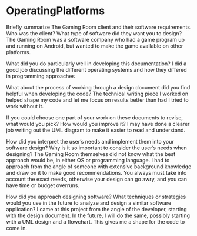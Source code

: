 # OperatingPlatforms


Briefly summarize The Gaming Room client and their software requirements. Who was the client? What type of software did they want you to design?
The Gaming Room was a software company who had a game program up and running on Android, but wanted to make the game available on other platforms.

What did you do particularly well in developing this documentation?
I did a good job discussing the different operating systems and how they differed in programming approaches

What about the process of working through a design document did you find helpful when developing the code?
The technical writing piece I worked on helped shape my code and let me focus on results better than had I tried to work without it.

If you could choose one part of your work on these documents to revise, what would you pick? How would you improve it?
I may have done a clearer job writing out the UML diagram to make it easier to read and understand.

How did you interpret the user’s needs and implement them into your software design? Why is it so important to consider the user’s needs when designing?
The Gaming Room themselves did not know what the best approach would be, in either OS or programming language. I had to approach from the angle of someone with extensive background knowledge and draw on it to make good recommendations. You always must take into account the exact needs, otherwise your design can go awry, and you can have time or budget overruns.

How did you approach designing software? What techniques or strategies would you use in the future to analyze and design a similar software application?
I came at this project from the angle of the developer, starting with the design document. In the future, I will do the same, possibly starting with a UML design and a flowchart. This gives me a shape for the code to come in.

